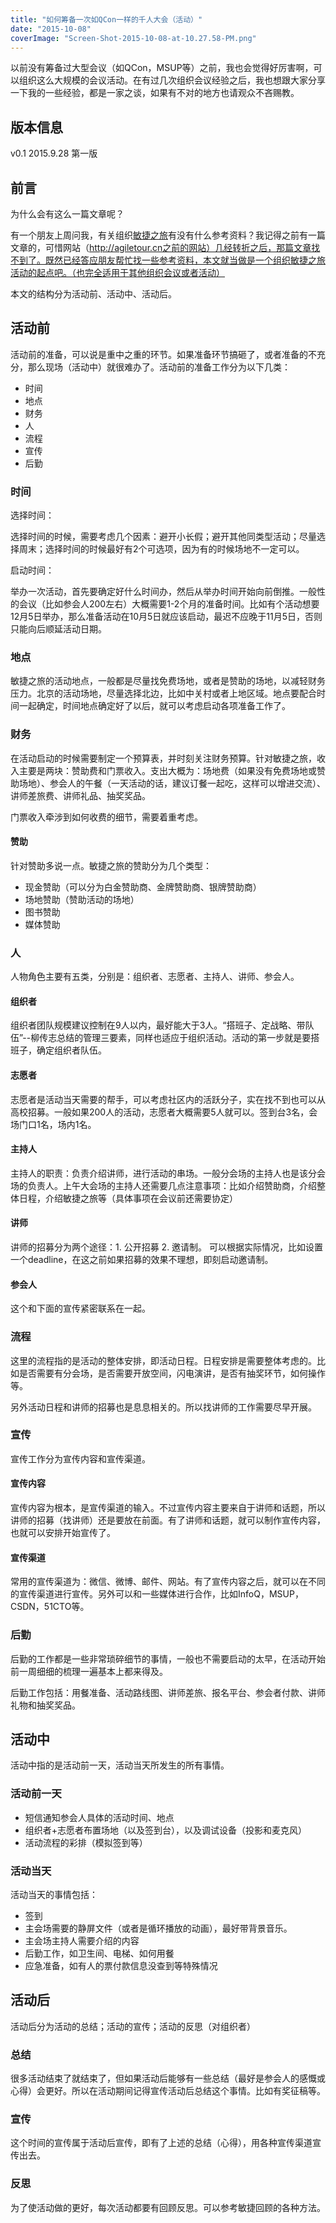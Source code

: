 ```yaml
---
title: "如何筹备一次如QCon一样的千人大会（活动）"
date: "2015-10-08"
coverImage: "Screen-Shot-2015-10-08-at-10.27.58-PM.png"
---
```


以前没有筹备过大型会议（如QCon，MSUP等）之前，我也会觉得好厉害啊，可以组织这么大规模的会议活动。在有过几次组织会议经验之后，我也想跟大家分享一下我的一些经验，都是一家之谈，如果有不对的地方也请观众不吝赐教。

## 版本信息

v0.1 2015.9.28 第一版

## 前言

为什么会有这么一篇文章呢？

有一个朋友上周问我，有关组织[敏捷之旅](http://agiletour.org)有没有什么参考资料？我记得之前有一篇文章的，可惜网站（http://agiletour.cn之前的网站）几经转折之后，那篇文章找不到了。既然已经答应朋友帮忙找一些参考资料，本文就当做是一个组织敏捷之旅活动的起点吧。（也完全适用于其他组织会议或者活动）

本文的结构分为活动前、活动中、活动后。

## 活动前

活动前的准备，可以说是重中之重的环节。如果准备环节搞砸了，或者准备的不充分，那么现场（活动中）就很难办了。活动前的准备工作分为以下几类：

- 时间
- 地点
- 财务
- 人
- 流程
- 宣传
- 后勤

### 时间

选择时间：

选择时间的时候，需要考虑几个因素：避开小长假；避开其他同类型活动；尽量选择周末；选择时间的时候最好有2个可选项，因为有的时候场地不一定可以。

启动时间：

举办一次活动，首先要确定好什么时间办，然后从举办时间开始向前倒推。一般性的会议（比如参会人200左右）大概需要1-2个月的准备时间。比如有个活动想要12月5日举办，那么准备活动在10月5日就应该启动，最迟不应晚于11月5日，否则只能向后顺延活动日期。

### 地点

敏捷之旅的活动地点，一般都是尽量找免费场地，或者是赞助的场地，以减轻财务压力。北京的活动场地，尽量选择北边，比如中关村或者上地区域。地点要配合时间一起确定，时间地点确定好了以后，就可以考虑启动各项准备工作了。

### 财务

在活动启动的时候需要制定一个预算表，并时刻关注财务预算。针对敏捷之旅，收入主要是两块：赞助费和门票收入。支出大概为：场地费（如果没有免费场地或赞助场地）、参会人的午餐（一天活动的话，建议订餐一起吃，这样可以增进交流）、讲师差旅费、讲师礼品、抽奖奖品。

门票收入牵涉到如何收费的细节，需要着重考虑。

#### 赞助

针对赞助多说一点。敏捷之旅的赞助分为几个类型：

- 现金赞助（可以分为白金赞助商、金牌赞助商、银牌赞助商）
- 场地赞助（赞助活动的场地）
- 图书赞助
- 媒体赞助

### 人

人物角色主要有五类，分别是：组织者、志愿者、主持人、讲师、参会人。

#### 组织者

组织者团队规模建议控制在9人以内，最好能大于3人。“搭班子、定战略、带队伍”--柳传志总结的管理三要素，同样也适应于组织活动。活动的第一步就是要搭班子，确定组织者队伍。

#### 志愿者

志愿者是活动当天需要的帮手，可以考虑社区内的活跃分子，实在找不到也可以从高校招募。一般如果200人的活动，志愿者大概需要5人就可以。签到台3名，会场门口1名，场内1名。

#### 主持人

主持人的职责：负责介绍讲师，进行活动的串场。一般分会场的主持人也是该分会场的负责人。上午大会场的主持人还需要几点注意事项：比如介绍赞助商，介绍整体日程，介绍敏捷之旅等（具体事项在会议前还需要协定）

#### 讲师

讲师的招募分为两个途径：1. 公开招募 2. 邀请制。 可以根据实际情况，比如设置一个deadline，在这之前如果招募的效果不理想，即刻启动邀请制。

#### 参会人

这个和下面的宣传紧密联系在一起。

### 流程

这里的流程指的是活动的整体安排，即活动日程。日程安排是需要整体考虑的。比如是否需要有分会场，是否需要开放空间，闪电演讲，是否有抽奖环节，如何操作等。

另外活动日程和讲师的招募也是息息相关的。所以找讲师的工作需要尽早开展。

### 宣传

宣传工作分为宣传内容和宣传渠道。

#### 宣传内容

宣传内容为根本，是宣传渠道的输入。不过宣传内容主要来自于讲师和话题，所以讲师的招募（找讲师）还是要放在前面。有了讲师和话题，就可以制作宣传内容，也就可以安排开始宣传了。

#### 宣传渠道

常用的宣传渠道为：微信、微博、邮件、网站。有了宣传内容之后，就可以在不同的宣传渠道进行宣传。另外可以和一些媒体进行合作，比如InfoQ，MSUP，CSDN，51CTO等。

### 后勤

后勤的工作都是一些非常琐碎细节的事情，一般也不需要启动的太早，在活动开始前一周细细的梳理一遍基本上都来得及。

后勤工作包括：用餐准备、活动路线图、讲师差旅、报名平台、参会者付款、讲师礼物和抽奖奖品。

## 活动中

活动中指的是活动前一天，活动当天所发生的所有事情。

### 活动前一天

- 短信通知参会人具体的活动时间、地点
- 组织者+志愿者布置场地（以及签到台），以及调试设备（投影和麦克风）
- 活动流程的彩排（模拟签到等）

### 活动当天

活动当天的事情包括：

- 签到
- 主会场需要的静屏文件（或者是循环播放的动画），最好带背景音乐。
- 主会场主持人需要介绍的内容
- 后勤工作，如卫生间、电梯、如何用餐
- 应急准备，如有人的票付款信息没查到等特殊情况

## 活动后

活动后分为活动的总结；活动的宣传；活动的反思（对组织者）

### 总结

很多活动结束了就结束了，但如果活动后能够有一些总结（最好是参会人的感慨或心得）会更好。所以在活动期间记得宣传活动后总结这个事情。比如有奖征稿等。

### 宣传

这个时间的宣传属于活动后宣传，即有了上述的总结（心得），用各种宣传渠道宣传出去。

### 反思

为了使活动做的更好，每次活动都要有回顾反思。可以参考敏捷回顾的各种方法。

